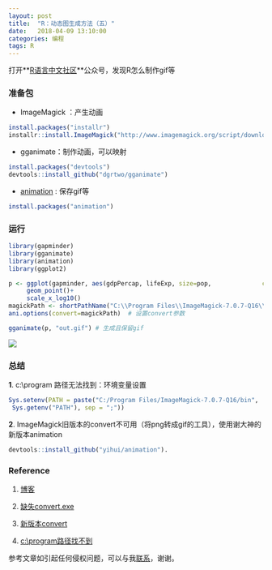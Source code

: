 ```yaml
---
layout: post
title:  "R：动态图生成方法（五）"
date:   2018-04-09 13:10:00
categories: 编程
tags: R
---
```


打开**[R语言中文社区](https://zhuanlan.zhihu.com/p/29911203)**公众号，发现R怎么制作gif等

### 准备包

* ImageMagick ：产生动画

```R
install.packages("installr")
installr::install.ImageMagick("http://www.imagemagick.org/script/download.php")
```

* gganimate：制作动画，可以映射

```R
install.packages("devtools")
devtools::install_github("dgrtwo/gganimate")
```

* [animation](https://cran.r-project.org/web/packages/animation/animation.pdf) : 保存gif等

```R
install.packages("animation")
```

### 运行

```R
library(gapminder)
library(gganimate)
library(animation)
library(ggplot2)

p <- ggplot(gapminder, aes(gdpPercap, lifeExp, size=pop, 		      color=continent,frame=year))+
     geom_point()+
     scale_x_log10()
magickPath <- shortPathName("C:\\Program Files\\ImageMagick-7.0.7-Q16\\magick.exe")    # 设置路径
ani.options(convert=magickPath)  # 设置convert参数

gganimate(p, "out.gif") # 生成且保留gif
```

![](https://raw.githubusercontent.com/HuaZou/HuaZou.github.io/master/_posts/img/R.dynamic.gif)


### 总结

**1**. c:\program 路径无法找到：环境变量设置

```R
Sys.setenv(PATH = paste("C:/Program Files/ImageMagick-7.0.7-Q16/bin",
 Sys.getenv("PATH"), sep = ";"))
```

**2**. ImageMagick旧版本的convert不可用（将png转成gif的工具），使用谢大神的新版本animation

```R
devtools::install_github("yihui/animation").
```



### Reference

1. [博客](https://ytlogos.github.io/2018/02/06/R%E8%AF%AD%E8%A8%80%E5%8F%AF%E8%A7%86%E5%8C%96%E5%AD%A6%E4%B9%A0%E7%AC%94%E8%AE%B0%E4%B9%8Bgganimate%E5%8C%85/)

2. [缺失convert.exe](https://github.com/dgrtwo/gganimate/issues/45)

3. [新版本convert](https://github.com/dgrtwo/gganimate/issues/22)

4. [c:\program路径找不到](https://stackoverflow.com/questions/41129257/gganimate-unable-to-call-imagemagick-correctly-possible-path-error)

参考文章如引起任何侵权问题，可以与我[联系](https://github.com/HuaZou/)，谢谢。
